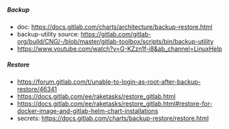 
##### Backup
- doc: https://docs.gitlab.com/charts/architecture/backup-restore.html
- backup-utility source: https://gitlab.com/gitlab-org/build/CNG/-/blob/master/gitlab-toolbox/scripts/bin/backup-utility
- https://www.youtube.com/watch?v=G-KZzn1f-i8&ab_channel=LinuxHelp

##### Restore
- https://forum.gitlab.com/t/unable-to-login-as-root-after-backup-restore/46341
- https://docs.gitlab.com/ee/raketasks/restore_gitlab.html
- https://docs.gitlab.com/ee/raketasks/restore_gitlab.html#restore-for-docker-image-and-gitlab-helm-chart-installations
- secrets: https://docs.gitlab.com/charts/backup-restore/restore.html